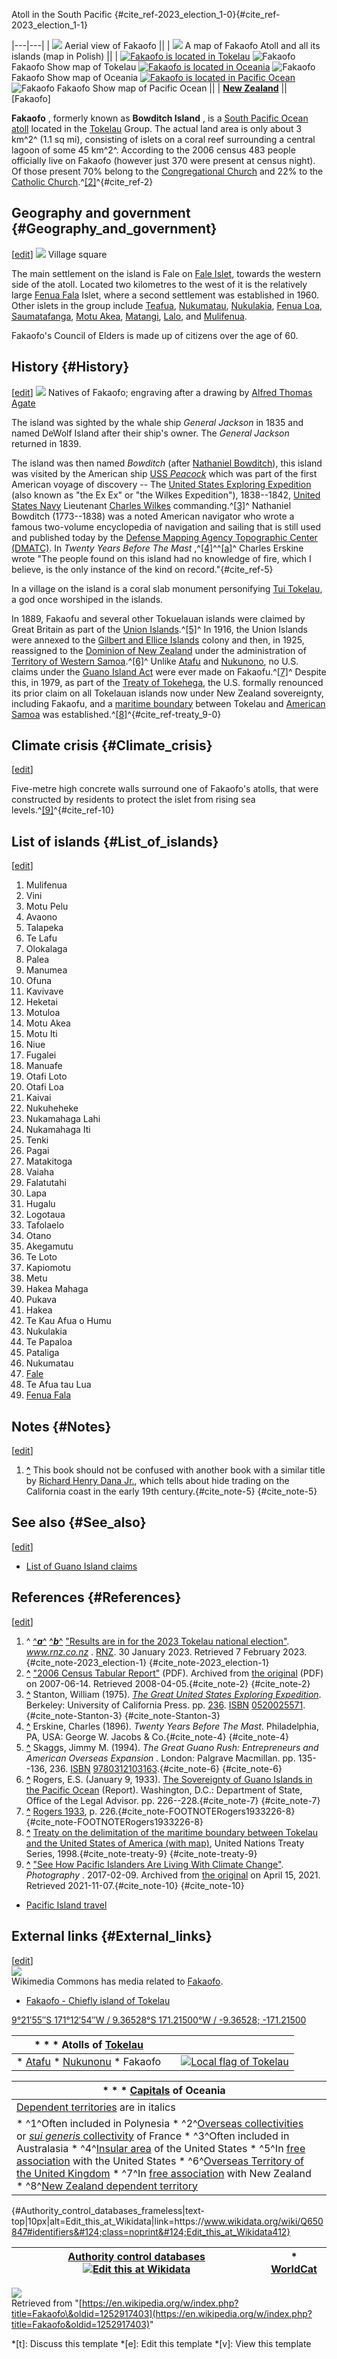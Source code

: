 Atoll in the South Pacific
{#cite_ref-2023_election_1-0}{#cite_ref-2023_election_1-1}

|---|---|
| [![](//upload.wikimedia.org/wikipedia/commons/thumb/f/fd/Fakaofo_Atoll.jpg/260px-Fakaofo_Atoll.jpg)](/wiki/File:Fakaofo_Atoll.jpg) Aerial view of Fakaofo ||
| [![](//upload.wikimedia.org/wikipedia/commons/thumb/4/44/Fakaofo_map.png/260px-Fakaofo_map.png)](/wiki/File:Fakaofo_map.png) A map of Fakaofo Atoll and all its islands (map in Polish) ||
| [![Fakaofo is located in Tokelau](//upload.wikimedia.org/wikipedia/commons/thumb/b/b5/Tokelau_location_map.svg/260px-Tokelau_location_map.svg.png)](/wiki/File:Tokelau_location_map.svg "Fakaofo is located in Tokelau") ![Fakaofo](//upload.wikimedia.org/wikipedia/commons/thumb/0/0c/Red_pog.svg/8px-Red_pog.svg.png) Fakaofo Show map of Tokelau [![Fakaofo is located in Oceania](//upload.wikimedia.org/wikipedia/commons/thumb/4/43/Oceania_laea_location_map.svg/260px-Oceania_laea_location_map.svg.png)](/wiki/File:Oceania_laea_location_map.svg "Fakaofo is located in Oceania") ![Fakaofo](//upload.wikimedia.org/wikipedia/commons/thumb/0/0c/Red_pog.svg/8px-Red_pog.svg.png) Fakaofo Show map of Oceania [![Fakaofo is located in Pacific Ocean](//upload.wikimedia.org/wikipedia/commons/thumb/9/96/Pacific_Ocean_laea_location_map.svg/260px-Pacific_Ocean_laea_location_map.svg.png)](/wiki/File:Pacific_Ocean_laea_location_map.svg "Fakaofo is located in Pacific Ocean") ![Fakaofo](//upload.wikimedia.org/wikipedia/commons/thumb/0/0c/Red_pog.svg/8px-Red_pog.svg.png) Fakaofo Show map of Pacific Ocean ||
| **[New Zealand](/wiki/New_Zealand "New Zealand")** ||
[Fakaofo]

**Fakaofo** , formerly known as **Bowditch Island** , is a [South Pacific Ocean](/wiki/Pacific_Ocean "Pacific Ocean") [atoll](/wiki/Atoll "Atoll") located in the [Tokelau](/wiki/Tokelau "Tokelau") Group. The actual land area is only about 3 km^2^ (1.1 sq mi), consisting of islets on a coral reef surrounding a central lagoon of some 45 km^2^. According to the 2006 census 483 people officially live on Fakaofo (however just 370 were present at census night). Of those present 70% belong to the [Congregational Church](/wiki/Congregational_church "Congregational church") and 22% to the [Catholic Church](/wiki/Catholic_Church "Catholic Church").^[\[2\]](#cite_note-2)^{#cite_ref-2}  

Geography and government {#Geography_and_government}
----------------------------------------------------

\[[edit](/w/index.php?title=Fakaofo&action=edit&section=1 "Edit section: Geography and government")\]
[![](//upload.wikimedia.org/wikipedia/commons/thumb/a/a7/Fakaofo_village_square_20070716.jpg/220px-Fakaofo_village_square_20070716.jpg)](/wiki/File:Fakaofo_village_square_20070716.jpg) Village square

The main settlement on the island is Fale on [Fale Islet](/wiki/Fale,_Tokelau "Fale, Tokelau"), towards the western side of the atoll. Located two kilometres to the west of it is the relatively large [Fenua Fala](/wiki/Fenua_Fala "Fenua Fala") Islet, where a second settlement was established in 1960. Other islets in the group include [Teafua](/wiki/Teafua "Teafua"), [Nukumatau](/wiki/Nukumatau "Nukumatau"), [Nukulakia](/wiki/Nukulakia "Nukulakia"), [Fenua Loa](/wiki/Fenua_Loa "Fenua Loa"), [Saumatafanga](/wiki/Saumatafanga "Saumatafanga"), [Motu Akea](/wiki/Motu_Akea "Motu Akea"), [Matangi](/wiki/Matangi,_Tokelau "Matangi, Tokelau"), [Lalo](/wiki/Lalo,_Tokelau "Lalo, Tokelau"), and [Mulifenua](/wiki/Mulifenua "Mulifenua").

Fakaofo's Council of Elders is made up of citizens over the age of 60.  

History {#History}
------------------

\[[edit](/w/index.php?title=Fakaofo&action=edit&section=2 "Edit section: History")\]
[![](//upload.wikimedia.org/wikipedia/commons/thumb/9/92/Bowditch_Islanders.jpg/220px-Bowditch_Islanders.jpg)](/wiki/File:Bowditch_Islanders.jpg) Natives of Fakaofo; engraving after a drawing by [Alfred Thomas Agate](/wiki/Alfred_Thomas_Agate "Alfred Thomas Agate")

The island was sighted by the whale ship *General Jackson* in 1835 and named DeWolf Island after their ship's owner. The *General Jackson* returned in 1839.

The island was then named *Bowditch* (after [Nathaniel Bowditch](/wiki/Nathaniel_Bowditch "Nathaniel Bowditch")), this island was visited by the American ship [USS *Peacock*](/wiki/USS_Peacock "USS Peacock") which was part of the first American voyage of discovery -- The [United States Exploring Expedition](/wiki/United_States_Exploring_Expedition "United States Exploring Expedition") (also known as "the Ex Ex" or "the Wilkes Expedition"), 1838--1842, [United States Navy](/wiki/United_States_Navy "United States Navy") Lieutenant [Charles Wilkes](/wiki/Charles_Wilkes "Charles Wilkes") commanding.^[\[3\]](#cite_note-Stanton-3)^ Nathaniel Bowditch (1773--1838) was a noted American navigator who wrote a famous two-volume encyclopedia of navigation and sailing that is still used and published today by the [Defense Mapping Agency Topographic Center (DMATC)](/wiki/National_Geospatial-Intelligence_Agency#Defense_Mapping_Agency_(DMA) "National Geospatial-Intelligence Agency"). In *Twenty Years Before The Mast* ,^[\[4\]](#cite_note-4)^^[\[a\]](#cite_note-5)^ Charles Erskine wrote "The people found on this island had no knowledge of fire, which I believe, is the only instance of the kind on record."{#cite_ref-5}

In a village on the island is a coral slab monument personifying [Tui Tokelau](/wiki/Tui_Tokelau "Tui Tokelau"), a god once worshiped in the islands.

In 1889, Fakaofu and several other Tokuelauan islands were claimed by Great Britain as part of the [Union Islands](/wiki/Union_Islands "Union Islands").^[\[5\]](#cite_note-6)^ In 1916, the Union Islands were annexed to the [Gilbert and Ellice Islands](/wiki/Gilbert_and_Ellice_Islands "Gilbert and Ellice Islands") colony and then, in 1925, reassigned to the [Dominion of New Zealand](/wiki/Dominion_of_New_Zealand "Dominion of New Zealand") under the administration of [Territory of Western Samoa](/wiki/Territory_of_Western_Samoa "Territory of Western Samoa").^[\[6\]](#cite_note-7)^ Unlike [Atafu](/wiki/Atafu "Atafu") and [Nukunono](/wiki/Nukunono "Nukunono"), no U.S. claims under the [Guano Island Act](/wiki/Guano_Island_Act "Guano Island Act") were ever made on Fakaofu.^[\[7\]](#cite_note-FOOTNOTERogers1933226-8)^ Despite this, in 1979, as part of the [Treaty of Tokehega](/wiki/Treaty_of_Tokehega "Treaty of Tokehega"), the U.S. formally renounced its prior claim on all Tokelauan islands now under New Zealand sovereignty, including Fakaofu, and a [maritime boundary](/wiki/Maritime_boundary "Maritime boundary") between Tokelau and [American Samoa](/wiki/American_Samoa "American Samoa") was established.^[\[8\]](#cite_note-treaty-9)^{#cite_ref-treaty_9-0}  

Climate crisis {#Climate_crisis}
--------------------------------

\[[edit](/w/index.php?title=Fakaofo&action=edit&section=3 "Edit section: Climate crisis")\]

Five-metre high concrete walls surround one of Fakaofo's atolls, that were constructed by residents to protect the islet from rising sea levels.^[\[9\]](#cite_note-10)^{#cite_ref-10}  

List of islands {#List_of_islands}
----------------------------------

\[[edit](/w/index.php?title=Fakaofo&action=edit&section=4 "Edit section: List of islands")\]  
1. Mulifenua
2. Vini
3. Motu Pelu
4. Avaono
5. Talapeka
6. Te Lafu
7. Olokalaga
8. Palea
9. Manumea
10. Ofuna
11. Kavivave
12. Heketai
13. Motuloa
14. Motu Akea
15. Motu Iti
16. Niue
17. Fugalei
18. Manuafe
19. Otafi Loto
20. Otafi Loa
21. Kaivai
22. Nukuheheke
23. Nukamahaga Lahi
24. Nukamahaga Iti
25. Tenki
26. Pagai
27. Matakitoga
28. Vaiaha
29. Falatutahi
30. Lapa
31. Hugalu
32. Logotaua
33. Tafolaelo
34. Otano
35. Akegamutu
36. Te Loto
37. Kapiomotu
38. Metu
39. Hakea Mahaga
40. Pukava
41. Hakea
42. Te Kau Afua o Humu
43. Nukulakia
44. Te Papaloa
45. Pataliga
46. Nukumatau
47. [Fale](/wiki/Fale,_Tokelau "Fale, Tokelau")
48. Te Afua tau Lua
49. [Fenua Fala](/wiki/Fenua_Fala "Fenua Fala")  

Notes {#Notes}
--------------

\[[edit](/w/index.php?title=Fakaofo&action=edit&section=5 "Edit section: Notes")\]  
1. **[\^](#cite_ref-5)** This book should not be confused with another book with a similar title by [Richard Henry Dana Jr.](/wiki/Richard_Henry_Dana_Jr. "Richard Henry Dana Jr."), which tells about hide trading on the California coast in the early 19th century.{#cite_note-5}
{#cite_note-5}  

See also {#See_also}
--------------------

\[[edit](/w/index.php?title=Fakaofo&action=edit&section=6 "Edit section: See also")\]

* [List of Guano Island claims](/wiki/List_of_Guano_Island_claims "List of Guano Island claims")

References {#References}
------------------------

\[[edit](/w/index.php?title=Fakaofo&action=edit&section=7 "Edit section: References")\]  
1. \^ [^***a***^](#cite_ref-2023_election_1-0) [^***b***^](#cite_ref-2023_election_1-1) ["Results are in for the 2023 Tokelau national election"](https://www.rnz.co.nz/news/pacific/483227/results-are-in-for-the-2023-tokelau-national-election). *www.rnz.co.nz* . [RNZ](/wiki/Radio_New_Zealand "Radio New Zealand"). 30 January 2023. Retrieved 7 February 2023.{#cite_note-2023_election-1}
{#cite_note-2023_election-1}
2. **[\^](#cite_ref-2)** ["2006 Census Tabular Report"](https://web.archive.org/web/20070614152442/http://www.spc.int/prism/NSO-News/TK/2006%20Census%20Tabular%20Report%20-%20Final.pdf) (PDF). Archived from [the original](http://www.spc.int/prism/NSO-News/TK/2006%20Census%20Tabular%20Report%20-%20Final.pdf) (PDF) on 2007-06-14. Retrieved 2008-04-05.{#cite_note-2}
{#cite_note-2}
3. **[\^](#cite_ref-Stanton_3-0)** Stanton, William (1975). [*The Great United States Exploring Expedition*](https://archive.org/details/greatunitedstate00will/page/236). Berkeley: University of California Press. pp. [236](https://archive.org/details/greatunitedstate00will/page/236). [ISBN](/wiki/ISBN_(identifier) "ISBN (identifier)") [0520025571](/wiki/Special:BookSources/0520025571 "Special:BookSources/0520025571").{#cite_note-Stanton-3}
{#cite_note-Stanton-3}
4. **[\^](#cite_ref-4)** Erskine, Charles (1896). *Twenty Years Before The Mast*. Philadelphia, PA, USA: George W. Jacobs \& Co.{#cite_note-4}
{#cite_note-4}
5. **[\^](#cite_ref-6)** Skaggs, Jimmy M. (1994). *The Great Guano Rush: Entrepreneurs and American Overseas Expansion* . London: Palgrave Macmillan. pp. 135--136, 236. [ISBN](/wiki/ISBN_(identifier) "ISBN (identifier)") [9780312103163](/wiki/Special:BookSources/9780312103163 "Special:BookSources/9780312103163").{#cite_note-6}
{#cite_note-6}
6. **[\^](#cite_ref-7)** Rogers, E.S. (January 9, 1933). [The Sovereignty of Guano Islands in the Pacific Ocean](https://evols.library.manoa.hawaii.edu/server/api/core/bitstreams/b3266546-ba11-41ea-b0ad-df1b40106580/content) (Report). Washington, D.C.: Department of State, Office of the Legal Advisor. pp. 226--228.{#cite_note-7}
{#cite_note-7}
7. **[\^](#cite_ref-FOOTNOTERogers1933226_8-0)** [Rogers 1933](#CITEREFRogers1933), p. 226.{#cite_note-FOOTNOTERogers1933226-8}
{#cite_note-FOOTNOTERogers1933226-8}
8. **[\^](#cite_ref-treaty_9-0)** [Treaty on the delimitation of the maritime boundary between Tokelau and the United States of America (with map)](https://treaties.un.org/doc/Publication/UNTS/Volume%201643/v1643.pdf), United Nations Treaty Series, 1998.{#cite_note-treaty-9}
{#cite_note-treaty-9}
9. **[\^](#cite_ref-10)** ["See How Pacific Islanders Are Living With Climate Change"](https://web.archive.org/web/20210415101759/https://www.nationalgeographic.com/photography/article/climate-change-pacific-islands). *Photography* . 2017-02-09. Archived from [the original](https://www.nationalgeographic.com/photography/article/climate-change-pacific-islands) on April 15, 2021. Retrieved 2021-11-07.{#cite_note-10}
{#cite_note-10}

* [Pacific Island travel](https://web.archive.org/web/20090530035036/http://www.pacificislandtravel.com/samoa/about_destin/tokelau_culture.asp)

External links {#External_links}
--------------------------------

\[[edit](/w/index.php?title=Fakaofo&action=edit&section=8 "Edit section: External links")\]  
[![](//upload.wikimedia.org/wikipedia/en/thumb/4/4a/Commons-logo.svg/30px-Commons-logo.svg.png)](/wiki/File:Commons-logo.svg)  
Wikimedia Commons has media related to [Fakaofo](https://commons.wikimedia.org/wiki/Category:Fakaofo "commons:Category:Fakaofo").

* [Fakaofo - Chiefly island of Tokelau](http://www.fakaofo.tk)

[9°21′55″S 171°12′54″W﻿ / ﻿9.36528°S 171.21500°W﻿ / -9.36528; -171.21500](https://geohack.toolforge.org/geohack.php?pagename=Fakaofo&params=9_21_55_S_171_12_54_W_region:TK_type:isle)  

| * [](/wiki/Template:Tokelau "Template:Tokelau") * [](/wiki/Template_talk:Tokelau "Template talk:Tokelau") * [](/wiki/Special:EditPage/Template:Tokelau "Special:EditPage/Template:Tokelau") Atolls of [Tokelau](/wiki/Tokelau "Tokelau") |||
|---|---|------------------------------------------------------------------------------------------------------------------------------------------------------------------------------------------|
| * [Atafu](/wiki/Atafu "Atafu") * [Nukunonu](/wiki/Nukunonu "Nukunonu") * Fakaofo || [![Local flag of Tokelau](//upload.wikimedia.org/wikipedia/commons/thumb/8/8e/Flag_of_Tokelau.svg/50px-Flag_of_Tokelau.svg.png)](/wiki/File:Flag_of_Tokelau.svg "Local flag of Tokelau") |

| * [](/wiki/Template:List_of_Oceanian_capitals_by_region "Template:List of Oceanian capitals by region") * [](/wiki/Template_talk:List_of_Oceanian_capitals_by_region "Template talk:List of Oceanian capitals by region") * [](/wiki/Special:EditPage/Template:List_of_Oceanian_capitals_by_region "Special:EditPage/Template:List of Oceanian capitals by region") [Capitals](/wiki/Capital_city "Capital city") of Oceania ||
|---|---|
| [Dependent territories](/wiki/Dependent_territory "Dependent territory") are in italics ||
| * ^1^Often included in Polynesia * ^2^[Overseas collectivities](/wiki/Overseas_collectivities "Overseas collectivities") or [*sui generis* collectivity](/wiki/Overseas_France#Sui_generis_collectivity "Overseas France") of France * ^3^Often included in Australasia * ^4^[Insular area](/wiki/Insular_area "Insular area") of the United States * ^5^In [free association](/wiki/Associated_state "Associated state") with the United States * ^6^[Overseas Territory of the United Kingdom](/wiki/British_Overseas_Territories "British Overseas Territories") * ^7^In [free association](/wiki/Associated_state "Associated state") with New Zealand * ^8^[New Zealand dependent territory](/wiki/Realm_of_New_Zealand "Realm of New Zealand") ||

{#Authority_control_databases_frameless&#124;text-top&#124;10px&#124;alt=Edit_this_at_Wikidata&#124;link=https&#58;//www.wikidata.org/wiki/Q650847#identifiers&#124;class=noprint&#124;Edit_this_at_Wikidata412}

| [Authority control databases](/wiki/Help:Authority_control "Help:Authority control") [![Edit this at Wikidata](//upload.wikimedia.org/wikipedia/en/thumb/8/8a/OOjs_UI_icon_edit-ltr-progressive.svg/10px-OOjs_UI_icon_edit-ltr-progressive.svg.png)](https://www.wikidata.org/wiki/Q650847#identifiers "Edit this at Wikidata") | * [WorldCat](https://id.oclc.org/worldcat/entity/E39PBJbRpcmXPwWYRX3K7vJJjC) |
|---------------------------------------------------------------------------------------------------------------------------------------------------------------------------------------------------------------------------------------------------------------------------------------------------------------------------------|------------------------------------------------------------------------------|

![](https://login.wikimedia.org/wiki/Special:CentralAutoLogin/start?useformat=desktop&type=1x1&usesul3=0)  
Retrieved from "[https://en.wikipedia.org/w/index.php?title=Fakaofo\&oldid=1252917403](https://en.wikipedia.org/w/index.php?title=Fakaofo&oldid=1252917403)"

*[t]: Discuss this template
*[e]: Edit this template
*[v]: View this template

